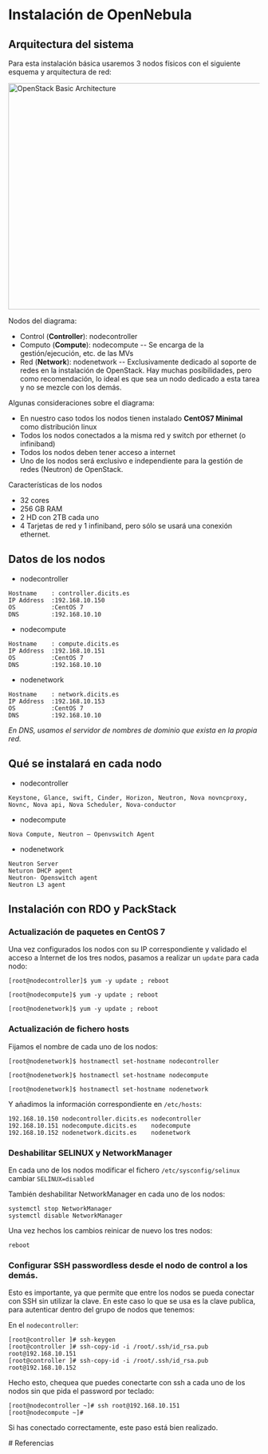 # Instalación de OpenNebula


## Arquitectura del sistema

Para esta instalación básica usaremos 3 nodos físicos con el siguiente esquema y arquitectura de red:

<a data-flickr-embed="true" data-footer="true"  href="https://www.flickr.com/photos/manuparra/32868225721/in/dateposted-public/" title="OpenStack Basic Architecture"><img src="https://c1.staticflickr.com/4/3832/32868225721_62f7016426_z.jpg" width="640" height="453" alt="OpenStack Basic Architecture"></a><script async src="//embedr.flickr.com/assets/client-code.js" charset="utf-8"></script>

Nodos del diagrama:

- Control (**Controller**): nodecontroller 
- Computo (**Compute**): nodecompute -- Se encarga de la gestión/ejecución, etc. de las MVs
- Red (**Network**): nodenetwork -- Exclusivamente dedicado al soporte de redes en la instalación de OpenStack. Hay muchas posibilidades, pero como recomendación, lo ideal es que sea un nodo dedicado a esta tarea y no se mezcle con los demás.

Algunas consideraciones sobre el diagrama:

- En nuestro caso todos los nodos tienen instalado **CentOS7 Minimal** como distribución linux
- Todos los nodos conectados a la misma red y switch por ethernet (o infiniband)
- Todos los nodos deben tener acceso a internet
- Uno de los nodos será exclusivo e independiente para la gestión de redes (Neutron) de OpenStack.

Características de los nodos

- 32 cores
- 256 GB RAM
- 2 HD con 2TB cada uno
- 4 Tarjetas de red y 1 infiniband, pero sólo se usará una conexión ethernet.

## Datos de los nodos

- nodecontroller
```
Hostname 	: controller.dicits.es
IP Address 	:192.168.10.150
OS         	:CentOS 7
DNS  		:192.168.10.10
```

- nodecompute
```
Hostname 	: compute.dicits.es
IP Address 	:192.168.10.151
OS         	:CentOS 7
DNS  		:192.168.10.10
```

- nodenetwork
```
Hostname 	: network.dicits.es
IP Address 	:192.168.10.153
OS         	:CentOS 7
DNS  		:192.168.10.10
```

*En DNS, usamos el servidor de nombres de dominio que exista en la propia red.*

## Qué se instalará en cada nodo

- nodecontroller 
```
Keystone, Glance, swift, Cinder, Horizon, Neutron, Nova novncproxy, Novnc, Nova api, Nova Scheduler, Nova-conductor
```

- nodecompute
```
Nova Compute, Neutron – Openvswitch Agent
```

- nodenetwork
```
Neutron Server
Neturon DHCP agent
Neutron- Openswitch agent
Neutron L3 agent
```

## Instalación con RDO y PackStack

### Actualización de paquetes en CentOS 7

Una vez configurados los nodos con su IP correspondiente y validado el acceso a Internet de los tres nodos, pasamos a realizar un ``update`` para cada nodo: 

```
[root@nodecontroller]$ yum -y update ; reboot
```

```
[root@nodecompute]$ yum -y update ; reboot
```

```
[root@nodenetwork]$ yum -y update ; reboot
```

### Actualización de fichero hosts

Fijamos el nombre de cada uno de los nodos:

```
[root@nodenetwork]$ hostnamectl set-hostname nodecontroller
```

```
[root@nodenetwork]$ hostnamectl set-hostname nodecompute
```

```
[root@nodenetwork]$ hostnamectl set-hostname nodenetwork
```

Y añadimos la información correspondiente en ``/etc/hosts``:

```
192.168.10.150 nodecontroller.dicits.es nodecontroller
192.168.10.151 nodecompute.dicits.es    nodecompute
192.168.10.152 nodenetwork.dicits.es    nodenetwork
```

### Deshabilitar SELINUX y NetworkManager

En cada uno de los nodos modificar el fichero ``/etc/sysconfig/selinux`` cambiar ``SELINUX=disabled`` 

También deshabilitar NetworkManager en cada uno de los nodos:

```
systemctl stop NetworkManager
systemctl disable NetworkManager
```

Una vez hechos los cambios reinicar de nuevo los tres nodos:

```
reboot
```

### Configurar SSH passwordless desde el nodo de control a los demás.

Esto es importante, ya que permite que entre los nodos se pueda conectar con SSH sin utilizar la clave. En este caso lo que se usa es la clave publica, para autenticar dentro del grupo de nodos que tenemos:

En el ``nodecontroller``:

```
[root@controller ]# ssh-keygen
[root@controller ]# ssh-copy-id -i /root/.ssh/id_rsa.pub root@192.168.10.151
[root@controller ]# ssh-copy-id -i /root/.ssh/id_rsa.pub root@192.168.10.152
```

Hecho esto, chequea que puedes conectarte con ssh a cada uno de los nodos sin que pida el password por teclado:

```
[root@nodecontroller ~]# ssh root@192.168.10.151
[root@nodecompute ~]# 
```

Si has conectado correctamente, este paso está bien realizado.








# Referencias



